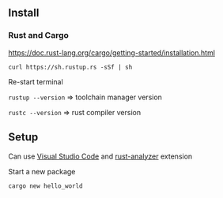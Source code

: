 ## Install

### Rust and Cargo

https://doc.rust-lang.org/cargo/getting-started/installation.html

`curl https://sh.rustup.rs -sSf | sh`

Re-start terminal

`rustup --version` => toolchain manager version

`rustc --version` => rust compiler version

## Setup

Can use [Visual Studio Code](https://code.visualstudio.com/docs/languages/rust) and [rust-analyzer](https://marketplace.visualstudio.com/items?itemName=rust-lang.rust-analyzer) extension

Start a new package

`cargo new hello_world`